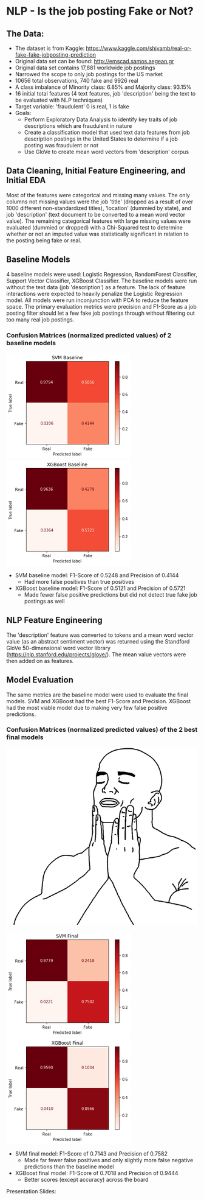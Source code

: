 # NLP - Is the job posting Fake or Not?
## The Data:
- The dataset is from Kaggle: https://www.kaggle.com/shivamb/real-or-fake-fake-jobposting-prediction
- Original data set can be found: http://emscad.samos.aegean.gr
- Original data set contains 17,881 worldwide job postings
- Narrowed the scope to only job postings for the US market
- 10656 total observations, 740 fake and 9926 real
- A class imbalance of Minority class: 6.85% and Majority class: 93.15%
- 16 initial total features (4 text features, job 'description' being the text to be evaluated with NLP techniques)
- Target variable: 'fraudulent' 0 is real, 1 is fake
- Goals:
  - Perform Exploratory Data Analysis to identify key traits of job descriptions which are fraudulent in nature
  - Create a classification model that used text data features from job description postings in the United States to determine if a job posting was fraudulent or not
  - Use GloVe to create mean word vectors from 'description' corpus

## Data Cleaning, Initial Feature Engineering, and Initial EDA
Most of the features were categorical and missing many values.  The only columns not missing values were the job 'title' (dropped as a result of over 1000 different non-standardized titles), 'location' (dummied by state), and job 'description' (text document to be converted to a mean word vector value).  The remaining categorical features with large missing values were evaluated (dummied or dropped) with a Chi-Squared test to determine whether or not an imputed value was statistically significant in relation to the posting being fake or real.

## Baseline Models
4 baseline models were used: Logistic Regression, RandomForest Classifier, Support Vector Classifier, XGBoost Classifier.  The baseline models were run without the text data (job 'description') as a feature.  The lack of feature interactions were expected to heavily penalize the Logistic Regression model.  All models were run inconjunction with PCA to reduce the feature space.  The primary evaluation metrics were precision and F1-Score as a job posting filter should let a few fake job postings through without filtering out too many real job postings.

### Confusion Matrices (normalized predicted values) of 2 baseline models
![CM of Baseline SVM (Baseline SVM)](Images/svm_b.png) ![CM of Baseline XGB (Baseline XGB)](Images/xgb_b.png)

- SVM baseline model: F1-Score of 0.5248 and Precision of 0.4144
  - Had more false positives than true positives
- XGBoost baseline model: F1-Score of 0.5121 and Precision of 0.5721
  - Made fewer false positive predictions but did not detect true fake job postings as well

## NLP Feature Engineering
The 'description' feature was converted to tokens and a mean word vector value (as an abstract sentiment vector) was returned using the Standford GloVe 50-dimensional word vector library (https://nlp.stanford.edu/projects/glove/).  The mean value vectors were then added on as features.

## Model Evaluation
The same metrics are the baseline model were used to evaluate the final models.  SVM and XGBoost had the best F1-Score and Precision.  XGBoost had the most viable model due to making very few false positive predictions.

### Confusion Matrices (normalized predicted values) of the 2 best final models

![So Good](Images/so_good.png)

![CM of Final SVM (Final SVM)](Images/svm_f.png) ![CM of Final XGB (Final XGB)](Images/xgb_f.png)

- SVM final model: F1-Score of 0.7143 and Precision of 0.7582
  - Made far fewer false positives and only slightly more false negative predictions than the baseline model
- XGBoost final model: F1-Score of 0.7018 and Precision of 0.9444
  - Better scores (except accuracy) across the board

Presentation Slides: 




